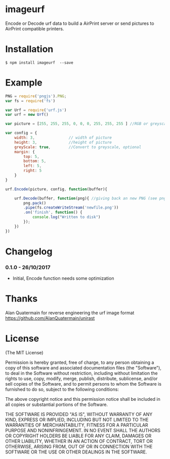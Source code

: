 imageurf
========

Encode or Decode urf data to build a AirPrint server or send pictures to AirPrint compatible printers.

Installation
===============
```
$ npm install imageurf  --save
```

Example
==========
```js
PNG = require('pngjs').PNG;
var fs = require('fs')

var Urf = require('urf.js')
var urf = new Urf()

var picture = [255, 255, 255, 0, 0, 0, 255, 255, 255 ] //RGB or greyscale pixel-array

var config = {
	width: 3, 				// width of picture
	height: 3, 				//height of picture
	greyScale: true, 		//Convert to greyscale, optional
	margin: {
		top: 5,
		bottom: 5,
		left: 5,
		right: 5
	}
}

urf.Encode(picture, config, function(buffer){

	urf.Decode(buffer, function(png){ //giving back an new PNG (see pngjs)
		png.pack()
		.pipe(fs.createWriteStream('newfile.png'))
		.on('finish', function() {
			console.log("Written to disk")
		});
	})
})
```

Changelog
============


### 0.1.0 - 26/10/2017
  - Initial, Encode function needs some optimization

Thanks
=======
Alan Quatermain for reverse engineering the urf image format 
https://github.com/AlanQuatermain/unirast

License
=========

(The MIT License)

Permission is hereby granted, free of charge, to any person obtaining a copy
of this software and associated documentation files (the "Software"), to deal
in the Software without restriction, including without limitation the rights
to use, copy, modify, merge, publish, distribute, sublicense, and/or sell
copies of the Software, and to permit persons to whom the Software is
furnished to do so, subject to the following conditions:

The above copyright notice and this permission notice shall be included in
all copies or substantial portions of the Software.

THE SOFTWARE IS PROVIDED "AS IS", WITHOUT WARRANTY OF ANY KIND, EXPRESS OR
IMPLIED, INCLUDING BUT NOT LIMITED TO THE WARRANTIES OF MERCHANTABILITY,
FITNESS FOR A PARTICULAR PURPOSE AND NONINFRINGEMENT. IN NO EVENT SHALL THE
AUTHORS OR COPYRIGHT HOLDERS BE LIABLE FOR ANY CLAIM, DAMAGES OR OTHER
LIABILITY, WHETHER IN AN ACTION OF CONTRACT, TORT OR OTHERWISE, ARISING FROM,
OUT OF OR IN CONNECTION WITH THE SOFTWARE OR THE USE OR OTHER DEALINGS IN
THE SOFTWARE.